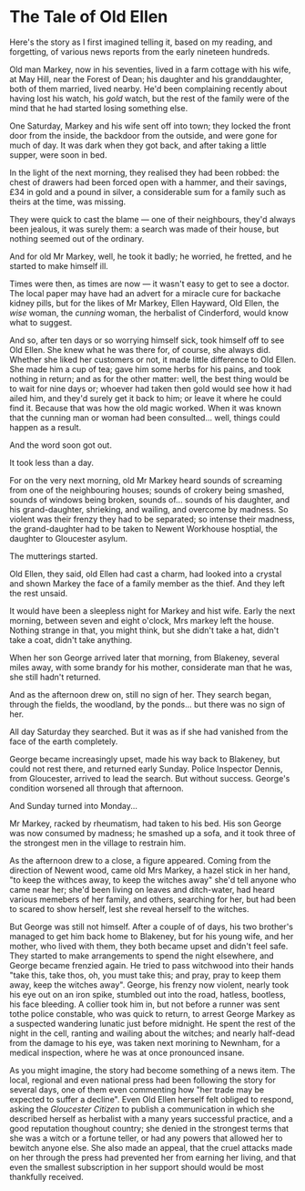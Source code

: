 # The Tale of Old Ellen

Here's the story as I first imagined telling it, based on my reading, and forgetting, of various news reports from the early nineteen hundreds.


Old man Markey, now in his seventies, lived in a farm cottage with his wife, at May Hill, near the Forest of Dean; his daughter and his granddaughter, both of them married, lived nearby. He'd been complaining recently about having lost his watch, his *gold* watch, but the rest of the family were of the mind that he had started losing something else.

One Saturday, Markey and his wife sent off into town; they locked the front door from the inside, the backdoor from the outside, and were gone for much of day. It was dark when they got back, and after taking a little supper, were soon in bed.

In the light of the next morning, they realised they had been robbed: the chest of drawers had been forced open with a hammer, and their savings, £34 in gold and a pound in silver, a considerable sum for a family such as theirs at the time, was missing.

They were quick to cast the blame — one of their neighbours, they'd always been jealous, it was surely them: a search was made of their house, but nothing seemed out of the ordinary.

And for old Mr Markey, well, he took it badly; he worried, he fretted, and he started to make himself ill.

Times were then, as times are now — it wasn't easy to get to see a doctor. The local paper may have had an advert for a miracle cure for backache kidney pills, but for the likes of Mr Markey, Ellen Hayward, Old Ellen, the *wise* woman, the *cunning* woman, the herbalist of Cinderford, would know what to suggest.

And so, after ten days or so worrying himself sick, took himself off to see Old Ellen. She knew what he was there for, of course, she always did. Whether she liked her customers or not, it made little difference to Old Ellen. She made him a cup of tea; gave him some herbs for his pains, and took nothing in return; and as for the other matter: well, the best thing would be to wait for nine days or; whoever had taken then gold would see how it had ailed him, and they'd surely get it back to him; or leave it where he could find it. Because that was how the old magic worked. When it was known that the cunning man or woman had been consulted... well, things could happen as a result.

And the word soon got out.

It took less than a day.

For on the very next morning, old Mr Markey heard sounds of screaming from one of the neighbouring houses; sounds of crokery being smashed, sounds of windows being broken, sounds of... sounds of his daughter, and his grand-daughter, shrieking, and wailing, and overcome by madness. So violent was their frenzy they had to be separated; so intense their madness, the grand-daughter had to be taken to Newent Workhouse hosptial, the daughter to Gloucester asylum.

The mutterings started.

Old Ellen, they said, old Ellen had cast a charm, had looked into a crystal and shown Markey the face of a family member as the thief. And they left the rest unsaid.

It would have been a sleepless night for Markey and hist wife. Early the next morning, between seven and eight o'clock, Mrs markey left the house. Nothing strange in that, you might think, but she didn't take a hat, didn't take a coat, didn't take anything.

When her son George arrived later that morning, from Blakeney, several miles away, with some brandy for his mother, considerate man that he was, she still hadn't returned.

And as the afternoon drew on, still no sign of her. They search began, through the fields, the woodland, by the ponds... but there was no sign of her.

All day Saturday they searched. But it was as if she had vanished from the face of the earth completely.

George became increasingly upset, made his way back to Blakeney, but could not rest there, and returned early Sunday. Police Inspector Dennis, from Gloucester, arrived to lead the search. But without success. George's condition worsened all through that afternoon. 

And Sunday turned into Monday...

Mr Markey, racked by rheumatism, had taken to his bed. His son George was now consumed by madness; he smashed up a sofa, and it took three of the strongest men in the village to restrain him.

As the afternoon drew to a close, a figure appeared. Coming from the direction of Newent wood, came old Mrs Markey, a hazel stick in her hand, "to keep the withces away, to keep the witches away" she'd tell anyone who came near her; she'd been living on leaves and ditch-water, had heard various memebers of her family, and others, searching for her, but had been to scared to show herself, lest she reveal herself to the witches.

But George was still not himself. After a couple of of days, his two brother's managed to get him back home to Blakeney, but for his young wife, and her mother, who lived with them, they both became upset and didn't feel safe. They started to make arrangements to spend the night elsewhere, and George became frenzied again. He tried to pass witchwood into their hands "take this, take thos, oh, you must take this; and pray, pray to keep them away, keep the witches away". George, his frenzy now violent, nearly took his eye out on an iron spike, stumbled out into the road, hatless, bootless, his face bleeding. A collier took him in, but not before a runner was sent tothe police constable, who was quick to return, to arrest George Markey as a suspected wandering lunatic just before midnight. He spent the rest of the night in the cell, ranting and wailing about the witches; and nearly half-dead from the damage to his eye, was taken next morining to Newnham, for a medical inspection, where he was at once pronounced insane.

As you might imagine, the story had become something of a news item. The local, regional and even national press had been following the story for several days, one of them even commenting how "her trade may be expected to suffer a decline". Even Old Ellen herself felt obliged to respond, asking the *Gloucester Citizen* to publish a communication in which she described herself as herbalist with a many years successful practice, and a good reputation thoughout country; she denied in the strongest terms that she was a witch or a fortune teller, or had any powers that allowed her to bewitch anyone else. She also made an appeal, that the cruel attacks made on her through the press had prevented her from earning her living, and that even the smallest subscription in her support should would be most thankfully received.
